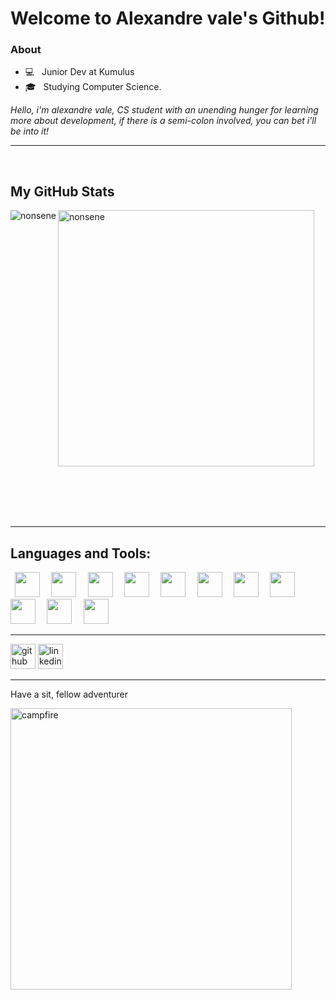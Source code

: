 <h1>
   Welcome to Alexandre vale's Github!
</h1>
<h3>About</h3>

- 💻 &nbsp; Junior Dev at Kumulus
- 🎓 &nbsp; Studying Computer Science.

<p align="left">
  <em>
Hello, i'm alexandre vale, CS student with an unending hunger for learning more about development, if there is a semi-colon involved, you can bet i'll be into it!                   
  </em> 
  <br>
</p>
<hr>
<br>




<h2>My GitHub Stats</h2>
<p>
  <img align="left" src="https://github-readme-stats.vercel.app/api/top-langs/?username=Alexandre-vale&show_icons=true&theme=dark" alt="nonsene" />
</p>
<p>
  <img align="center" src="https://github-readme-stats.vercel.app/api?username=Alexandre-vale&count_private=true&show_icons=true&theme=dark" alt="nonsene" width="410" />
</p>
  
<br>
<br>
<br>
<br>
<hr>

 <h2>Languages and Tools:</h2>
  <code> <img height="40" src="https://www.vectorlogo.zone/logos/nodejs/nodejs-icon.svg"> </code>
  <code> <img height="40" src="https://www.vectorlogo.zone/logos/python/python-icon.svg"> </code>
  <code> <img height="40" src="https://www.vectorlogo.zone/logos/java/java-icon.svg"> </code>
  <code> <img height="40" src="https://www.vectorlogo.zone/logos/javascript/javascript-icon.svg"> </code>
  <code> <img height="40" src="https://www.vectorlogo.zone/logos/w3_html5/w3_html5-icon.svg"> </code>
  <code> <img height="40" src="https://www.vectorlogo.zone/logos/git-scm/git-scm-icon.svg"> </code>
  <code> <img height="40" src="https://www.vectorlogo.zone/logos/mongodb/mongodb-icon.svg"> </code>
  <code> <img height="40" src="https://www.vectorlogo.zone/logos/arduino/arduino-icon.svg"> </code>
  <code> <img height="40" src="https://seeklogo.com/images/A/amazon-web-services-aws-logo-6C2E3DCD3E-seeklogo.com.png"> </code>
  <code> <img height="40" src="https://www.vectorlogo.zone/logos/mysql/mysql-icon.svg"> </code>
  <code> <img height="40" src="https://www.vectorlogo.zone/logos/microsoft_azure/microsoft_azure-icon.svg"> </code>
  
 <hr>
 
[<img src='https://cdn.jsdelivr.net/npm/simple-icons@3.0.1/icons/github.svg' alt='github' height='40'>](https://github.com/Alexandre-vale)  [<img src='https://cdn.jsdelivr.net/npm/simple-icons@3.0.1/icons/linkedin.svg' alt='linkedin' height='40'>](https://www.linkedin.com/in/alexandre-vale-65a7b0176/)  

<hr>
<p>Have a sit, fellow adventurer</p>
<img src='https://thumbs.gfycat.com/EntireEnchantingGavial-size_restricted.gif' alt='campfire' height='450' align='center'>
